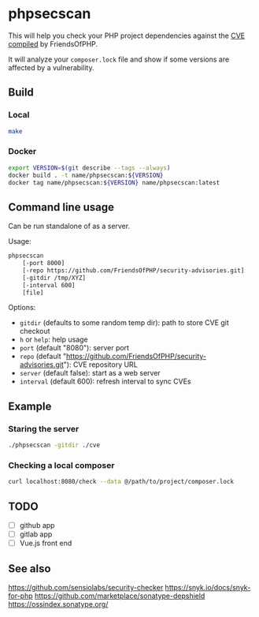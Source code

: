 # phpsecscan

This will help you check your PHP project dependencies against the [CVE
compiled](https://github.com/FriendsOfPHP/security-advisories) by FriendsOfPHP.

It will analyze your `composer.lock` file and show if some versions are
affected by a vulnerability.

## Build

### Local

```bash
make
```

### Docker

```bash
export VERSION=$(git describe --tags --always)
docker build . -t name/phpsecscan:${VERSION}
docker tag name/phpsecscan:${VERSION} name/phpsecscan:latest
```


## Command line usage

Can be run standalone of as a server.

Usage:

```bash
phpsecscan
    [-port 8000]
    [-repo https://github.com/FriendsOfPHP/security-advisories.git]
    [-gitdir /tmp/XYZ]
    [-interval 600]
    [file]
```

Options:

- `gitdir` (defaults to some random temp dir): path to store CVE git checkout
- `h` or `help`: help usage
- `port` (default "8080"): server port
- `repo` (default "https://github.com/FriendsOfPHP/security-advisories.git"): CVE repository URL
- `server` (default false): start as a web server
- `interval` (default 600): refresh interval to sync CVEs

## Example

### Staring the server

```bash
./phpsecscan -gitdir ./cve
```

### Checking a local composer

```bash
curl localhost:8080/check --data @/path/to/project/composer.lock
```

## TODO

- [ ] github app
- [ ] gitlab app
- [ ] Vue.js front end

## See also

https://github.com/sensiolabs/security-checker
https://snyk.io/docs/snyk-for-php
https://github.com/marketplace/sonatype-depshield
https://ossindex.sonatype.org/

